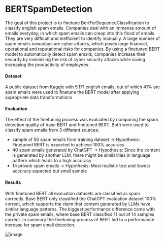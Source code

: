 # BERTSpamDetection
The goal of this project is to finetune BertForSequenceClassification to classify english spam emails. Companies deal with an immense amount of emails everyday, in which spam emails can creep into this flood of emails. They are very difficult and inefficient to identify manually. A large number of spam emails nowadays are cyber attacks, which poses large financial, operational and reputational risks for companies. By using a finetuned BERT model to automatically detect spam emails, companies increase their security by minimizing the risk of cyber security attacks while saving increasing the productivity of employees.

#### Dataset 
A public dataset from Kaggle with 5.171 english emails, out of which 41% are spam emails were used to finetune the BERT model after applying appropriate data transformations 

#### Evaluation
The effect of the finetuning process was evaluated by comparing the spam detection quality of base BERT and finetuned BERT. Both were used to classify spam emails from 3 different sources:
- sample of 50 spam emails from training dataset -> Hypothesis: Finetuned BERT is expected to achieve 100% accuracy
- 40 spam emails generated by ChatGPT -> Hypothesis: Since the content is generated by another LLM, there might be similarities in language pattern which leads to a high accuracy
- 14 private spam emails -> Hypothesis: Most realistic test and lowest accuracy expected but small sample

#### Results
With finetuned BERT all evaluation datasets are classified as spam correctly. Base BERT only classified the ChatGPT evaluation dataset 100% correct, which supports the claim that content generated by LLMs have similar language patterns. The biggest performance difference came with the private spam emails, where base BERT classified 11 out of 14 samples correct. In summary the finetuning process of BERT led to a performance increase for spam email detection.

![image](https://github.com/hoangnghiem17/BERTSpamDetection/assets/118189008/efd183e0-91c7-4c5d-990d-4b0ce0e7873a)

